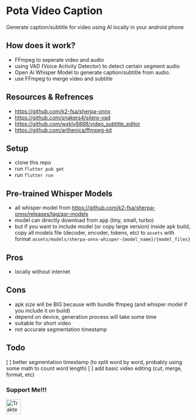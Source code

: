 # Pota Video Caption
Generate caption/subtitle for video using AI locally in your android phone

## How does it work?
- FFmpeg to seperate video and audio
- using VAD (Voice Activity Detector) to detect certain segment audio
- Open Ai Whisper Model to generate caption/subtitle from audio.
- use FFmpeg to merge video and subtitle

## Resources & Refrences
- https://github.com/k2-fsa/sherpa-onnx
- https://github.com/snakers4/silero-vad
- https://github.com/wxkly8888/video_subtitle_editor
- https://github.com/arthenica/ffmpeg-kit

## Setup
- clone this repo
- run `flutter pub get`
- run `flutter run`

## Pre-trained Whisper Models
- all whisper model from https://github.com/k2-fsa/sherpa-onnx/releases/tag/asr-models
- model can directly download from app (tiny, small, turbo)
- but if you want to include model (or copy large version) inside apk build, copy all models file (decoder, encoder, tokens, etc) to `assets` with format `assets/models/sherpa-onnx-whisper-{model_name}/{model_files}`


## Pros
- locally without internet

## Cons
- apk size will be BIG because with bundle ffmpeg (and whisper model if you include it on build)
- depend on device, generation process will take some time
- suitable for short video
- not accurate segmentation timestamp


## Todo
[ ] better segmentation timestamp (to split word by word, probably using some math to count word length)
[ ] add basic video editing (cut, merge, format, etc)



### Support Me!!!
<a href="https://trakteer.id/bagood" target="_blank"
      ><img
        id="wse-buttons-preview"
        src="https://cdn.trakteer.id/images/embed/trbtn-red-1.png?date=18-11-2023"
        height="40"
        style="border: 0px; height: 40px; --darkreader-inline-border-top: 0px; --darkreader-inline-border-right: 0px; --darkreader-inline-border-bottom: 0px; --darkreader-inline-border-left: 0px;"
        alt="Trakteer Saya"
        data-darkreader-inline-border-top=""
        data-darkreader-inline-border-right=""
        data-darkreader-inline-border-bottom=""
        data-darkreader-inline-border-left=""
      /></a>